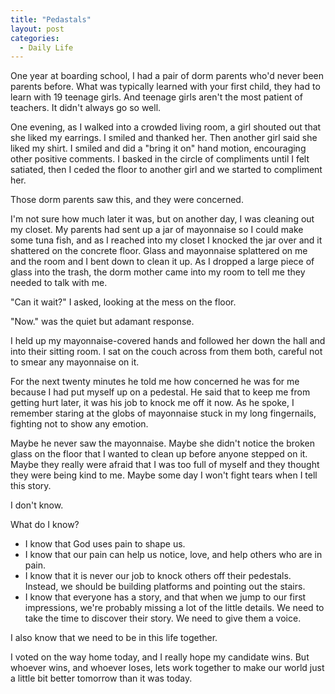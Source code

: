 ```yaml
---
title: "Pedastals"
layout: post
categories:
  - Daily Life
---
```

One year at boarding school, I had a pair of dorm parents who&#39;d never been parents before. What was typically learned with your first child, they had to learn with 19 teenage girls. And teenage girls aren&#39;t the most patient of teachers. It didn&#39;t always go so well.

One evening, as I walked into a crowded living room, a girl shouted out that she liked my earrings. I smiled and thanked her. Then another girl said she liked my shirt. I smiled and did a &quot;bring it on&quot; hand motion, encouraging other positive comments. I basked in the circle of compliments until I felt satiated, then I ceded the floor to another girl and we started to compliment her.

Those dorm parents saw this, and they were concerned.

I&#39;m not sure how much later it was, but on another day, I was cleaning out my closet. My parents had sent up a jar of mayonnaise so I could make some tuna fish, and as I reached into my closet I knocked the jar over and it shattered on the concrete floor. Glass and mayonnaise splattered on me and the room and I bent down to clean it up. As I dropped a large piece of glass into the trash, the dorm mother came into my room to tell me they needed to talk with me.

&quot;Can it wait?&quot; I asked, looking at the mess on the floor.

&quot;Now.&quot; was the quiet but adamant response.

I held up my mayonnaise-covered hands and followed her down the hall and into their sitting room. I sat on the couch across from them both, careful not to smear any mayonnaise on it.

For the next twenty minutes he told me how concerned he was for me because I had put myself up on a pedestal. He said that to keep me from getting hurt later, it was his job to knock me off it now. As he spoke, I remember staring at the globs of mayonnaise stuck in my long fingernails, fighting not to show any emotion.

Maybe he never saw the mayonnaise. Maybe she didn&#39;t notice the broken glass on the floor that I wanted to clean up before anyone stepped on it. Maybe they really were afraid that I was too full of myself and they thought they were being kind to me. Maybe some day I won&#39;t fight tears when I tell this story.

I don&#39;t know.

What do I know?

- I know that God uses pain to shape us.
- I know that our pain can help us notice, love, and help others who are in pain.
- I know that it is never our job to knock others off their pedestals. Instead, we should be building platforms and pointing out the stairs.
- I know that everyone has a story, and that when we jump to our first impressions, we&#39;re probably missing a lot of the little details. We need to take the time to discover their story. We need to give them a voice.

I also know that we need to be in this life together.

I voted on the way home today, and I really hope my candidate wins. But whoever wins, and whoever loses, lets work together to make our world just a little bit better tomorrow than it was today.
